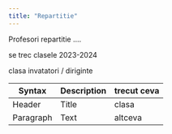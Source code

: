 ```yaml
---
title: "Repartitie"
---
```

Profesori repartitie ....


se trec clasele 2023-2024 

clasa invatatori  / diriginte




| Syntax      | Description | trecut ceva |
| ----------- | ----------- |------------ |
| Header      | Title       | clasa       |
| Paragraph   | Text        | altceva     |